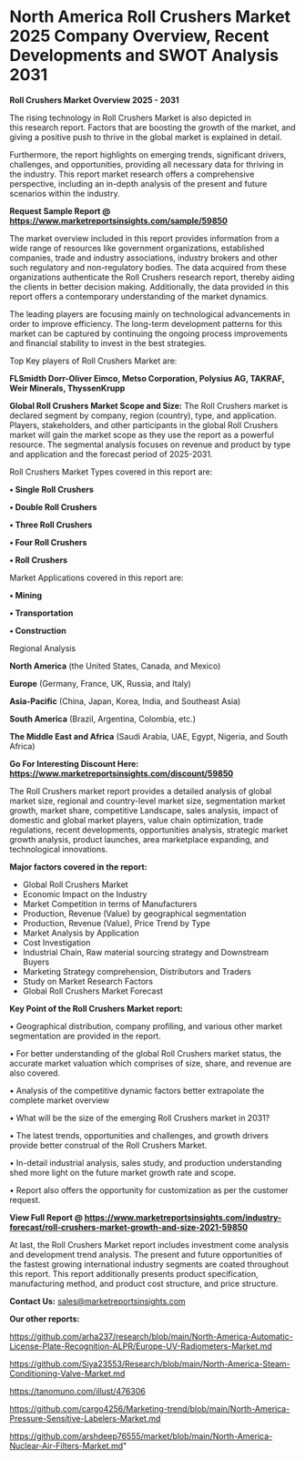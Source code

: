 # North America Roll Crushers Market 2025 Company Overview, Recent Developments and SWOT Analysis 2031

<Strong> Roll Crushers Market Overview 2025 - 2031</strong>

The rising technology in Roll Crushers Market is also depicted in this research report. Factors that are boosting the growth of the market, and giving a positive push to thrive in the global market is explained in detail.

Furthermore, the report highlights on emerging trends, significant drivers, challenges, and opportunities, providing all necessary data for thriving in the industry. This report market research offers a comprehensive perspective, including an in-depth analysis of the present and future scenarios within the industry.

<strong>Request Sample Report @ <a href=https://www.marketreportsinsights.com/sample/59850>https://www.marketreportsinsights.com/sample/59850</a></strong>

The market overview included in this report provides information from a wide range of resources like government organizations, established companies, trade and industry associations, industry brokers and other such regulatory and non-regulatory bodies. The data acquired from these organizations authenticate the Roll Crushers research report, thereby aiding the clients in better decision making. Additionally, the data provided in this report offers a contemporary understanding of the market dynamics.

The leading players are focusing mainly on technological advancements in order to improve efficiency. The long-term development patterns for this market can be captured by continuing the ongoing process improvements and financial stability to invest in the best strategies.

Top Key players of Roll Crushers Market are:

<strong>FLSmidth Dorr-Oliver Eimco, Metso Corporation, Polysius AG, TAKRAF, Weir Minerals, ThyssenKrupp</strong>

<strong><b>Global Roll Crushers Market Scope and Size:</b></strong>
The Roll Crushers market is declared segment by company, region (country), type, and application. Players, stakeholders, and other participants in the global Roll Crushers market will gain the market scope as they use the report as a powerful resource. The segmental analysis focuses on revenue and product by type and application and the forecast period of 2025-2031.

Roll Crushers Market Types covered in this report are:

<strong>• Single Roll Crushers

• Double Roll Crushers

• Three Roll Crushers

• Four Roll Crushers

• Roll Crushers</strong>

Market Applications covered in this report are:

<strong>• Mining

• Transportation

• Construction</strong> 

Regional Analysis

<strong>North America</strong> (the United States, Canada, and Mexico)

<strong>Europe</strong> (Germany, France, UK, Russia, and Italy)

<strong>Asia-Pacific</strong> (China, Japan, Korea, India, and Southeast Asia)

<strong>South America</strong> (Brazil, Argentina, Colombia, etc.)

<strong>The Middle East and Africa</strong> (Saudi Arabia, UAE, Egypt, Nigeria, and South Africa)

<strong>Go For Interesting Discount Here: <a href=https://www.marketreportsinsights.com/discount/59850>https://www.marketreportsinsights.com/discount/59850</a></strong>

The Roll Crushers market report provides a detailed analysis of global market size, regional and country-level market size, segmentation market growth, market share, competitive Landscape, sales analysis, impact of domestic and global market players, value chain optimization, trade regulations, recent developments, opportunities analysis, strategic market growth analysis, product launches, area marketplace expanding, and technological innovations.

<strong><b>Major factors covered in the report:</b></strong>
<ul>
  <li>Global Roll Crushers Market </li>
  <li>Economic Impact on the Industry</li>
  <li>Market Competition in terms of Manufacturers</li>
  <li>Production, Revenue (Value) by geographical segmentation</li>
  <li>Production, Revenue (Value), Price Trend by Type</li>
  <li>Market Analysis by Application</li>
  <li>Cost Investigation</li>
  <li>Industrial Chain, Raw material sourcing strategy and Downstream Buyers</li>
  <li>Marketing Strategy comprehension, Distributors and Traders</li>
  <li>Study on Market Research Factors</li>
  <li>Global Roll Crushers Market Forecast</li>
</ul>

<strong><b>Key Point of the Roll Crushers Market report:</b></strong>

• Geographical distribution, company profiling, and various other market segmentation are provided in the report.

• For better understanding of the global Roll Crushers market status, the accurate market valuation which comprises of size, share, and revenue are also covered.

• Analysis of the competitive dynamic factors better extrapolate the complete market overview

• What will be the size of the emerging Roll Crushers market in 2031?

• The latest trends, opportunities and challenges, and growth drivers provide better construal of the Roll Crushers Market.

• In-detail industrial analysis, sales study, and production understanding shed more light on the future market growth rate and scope.

• Report also offers the opportunity for customization as per the customer request.

<strong><b>View Full Report @ <a href=https://www.marketreportsinsights.com/industry-forecast/roll-crushers-market-growth-and-size-2021-59850>https://www.marketreportsinsights.com/industry-forecast/roll-crushers-market-growth-and-size-2021-59850</a></b></strong>


At last, the Roll Crushers Market report includes investment come analysis and development trend analysis. The present and future opportunities of the fastest growing international industry segments are coated throughout this report. This report additionally presents product specification, manufacturing method, and product cost structure, and price structure.

<strong>Contact Us:</strong>
sales@marketreportsinsights.com

<strong>Our other reports:</strong>

<a href=https://github.com/arha237/research/blob/main/North-America-Automatic-License-Plate-Recognition-ALPR/Europe-UV-Radiometers-Market.md>https://github.com/arha237/research/blob/main/North-America-Automatic-License-Plate-Recognition-ALPR/Europe-UV-Radiometers-Market.md</a>

<a href=https://github.com/Siya23553/Research/blob/main/North-America-Steam-Conditioning-Valve-Market.md>https://github.com/Siya23553/Research/blob/main/North-America-Steam-Conditioning-Valve-Market.md</a>

<a href=https://tanomuno.com/illust/476306>https://tanomuno.com/illust/476306</a>

<a href=https://github.com/cargo4256/Marketing-trend/blob/main/North-America-Pressure-Sensitive-Labelers-Market.md>https://github.com/cargo4256/Marketing-trend/blob/main/North-America-Pressure-Sensitive-Labelers-Market.md</a>

<a href=https://github.com/arshdeep76555/market/blob/main/North-America-Nuclear-Air-Filters-Market.md>https://github.com/arshdeep76555/market/blob/main/North-America-Nuclear-Air-Filters-Market.md</a>"
